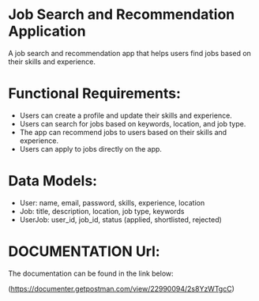 # Job Search and Recommendation Application

A job search and recommendation app that helps users find jobs based on their skills and experience.


# Functional Requirements:

- Users can create a profile and update their skills and experience.
- Users can search for jobs based on keywords, location, and job type.
- The app can recommend jobs to users based on their skills and experience.
- Users can apply to jobs directly on the app.


# Data Models:

- User: name, email, password, skills, experience, location
- Job: title, description, location, job type, keywords
- UserJob: user_id, job_id, status (applied, shortlisted, rejected)


# DOCUMENTATION Url:

The documentation can be found in the link below:

(https://documenter.getpostman.com/view/22990094/2s8YzWTgcC)